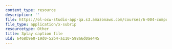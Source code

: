 ```yaml
---
content_type: resource
description: ''
file: https://ol-ocw-studio-app-qa.s3.amazonaws.com/courses/6-004-computation-structures-spring-2017/6468b9e019d052b4a110598a6d0ae445_4PkKI_S9TIQ.vtt
file_type: application/x-subrip
resourcetype: Other
title: 3play caption file
uid: 6468b9e0-19d0-52b4-a110-598a6d0ae445
---
```

